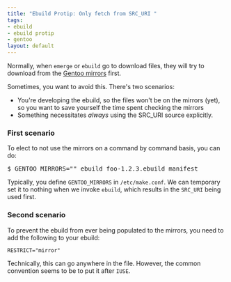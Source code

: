 ```yaml
--- 
title: "Ebuild Protip: Only fetch from SRC_URI "
tags: 
- ebuild
- ebuild protip
- gentoo
layout: default
---
```

Normally, when `emerge` or `ebuild` go to download files, they will try to download from the [Gentoo mirrors](http://www.gentoo.org/main/en/mirrors2.xml) first.

Sometimes, you want to avoid this. There's two scenarios:

 * You're developing the ebuild, so the files won't be on the mirrors (yet), so you want to save yourself the time spent checking the mirrors
 * Something necessitates _always_ using the SRC_URI source explicitly.
 
### First scenario

To elect to not use the mirrors on a command by command basis, you can do:

<pre class="terminal unix"><samp class="shell prompt">$</samp> <kbd class="shell">GENTOO_MIRRORS="" ebuild foo-1.2.3.ebuild manifest</kbd></pre>

Typically, you define `GENTOO_MIRRORS` in `/etc/make.conf`. We can temporary set it to nothing when we invoke `ebuild`, which results in the `SRC_URI` being used first.

### Second scenario

To prevent the ebuild from ever being populated to the mirrors, you need to add the following to your ebuild:

    RESTRICT="mirror"

Technically, this can go anywhere in the file. However, the common convention seems to be to put it after `IUSE`.